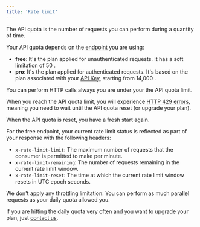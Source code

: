 ```yaml
---
title: 'Rate limit'
---
```


The API quota is the number of requests you can perform during a quantity of time.

Your API quota depends on the [endpoint](/docs/api/basics/endpoint) you are using:

- **free**: It's the plan applied for unauthenticated requests. It has a soft limitation of 50 <Label display='inline' children='reqs' suffix='/day' />.
- **pro**: It's the plan applied for authenticated requests. It's based on the plan associated with your [API Key](/docs/api/basics/authentication), starting from 14,000 <Label display='inline' children='reqs' suffix='/month' />.

You can perform HTTP calls always you are under your the API quota limit.

When you reach the API quota limit, you will experience [HTTP 429 errors](https://httpstatuses.com/429), meaning you need to wait until the API quota reset (or upgrade your plan).

When the API quota is reset, you have a fresh start again.

For the free endpoint, your current rate limit status is reflected as part of your response with the following headers:

- `x-rate-limit-limit`: The maximum number of requests that the consumer is permitted to make per minute.
- `x-rate-limit-remaining`: The number of requests remaining in the current rate limit window.
- `x-rate-limit-reset`: The time at which the current rate limit window resets in UTC epoch seconds.

We don't apply any throttling limitation: You can perform as much parallel requests as your daily quota allowed you.

If you are hitting the daily quota very often and you want to upgrade your plan, just [contact us](mailto:hello@microlink.io?subject=Increment%20API%20quota%20rate%20limit&body=Hello%2C%20I%20want%20to%20upgrade%20my%20plan.%20Can%20you%20suggest%20me%20the%20plan%20that%20fit%20better%20for%20my%20user%20case.Thanks%20for%20everything.).
